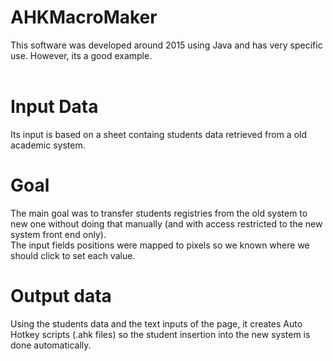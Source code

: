 # AHKMacroMaker
 This software was developed around 2015 using Java and has very specific use. However, its a good example.<br><br>
 
# Input Data
Its input is based on a sheet containg students data retrieved from a old academic system.

# Goal
The main goal was to transfer students registries from the old system to new one without doing that manually (and with access restricted to the new system front end only).<br>
The input fields positions were mapped to pixels so we known where we should click to set each value.

# Output data
Using the students data and the text inputs of the page, it creates Auto Hotkey scripts (.ahk files) so the student insertion into the new system is done automatically.
